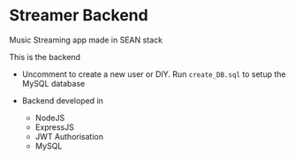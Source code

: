 # Streamer Backend
Music Streaming app made in SEAN stack

This is the backend

* Uncomment to create a new user or DIY. Run ```create_DB.sql``` to setup the MySQL database

* Backend developed in 
   * NodeJS
   * ExpressJS
   * JWT Authorisation
   * MySQL
   
